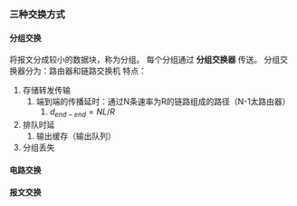 ### 三种交换方式
#### 分组交换
将报文分成较小的数据块，称为分组。
每个分组通过 __分组交换器__ 传送。
分组交换器分为：路由器和链路交换机
特点：
1. 存储转发传输
	1. 端到端的传播延时：通过N条速率为R的链路组成的路径（N-1太路由器）
		1. $d_{end-end}=N L/R$
2. 排队时延
	1. 输出缓存（输出队列）
3. 分组丢失
#### 电路交换
#### 报文交换
